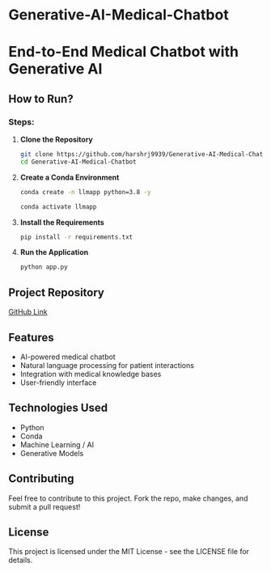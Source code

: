 # Generative-AI-Medical-Chatbot


# End-to-End Medical Chatbot with Generative AI

## How to Run?

### Steps:

1. **Clone the Repository**
   ```bash
   git clone https://github.com/harshrj9939/Generative-AI-Medical-Chatbot.git
   cd Generative-AI-Medical-Chatbot
   ```

2. **Create a Conda Environment**
   ```bash
   conda create -n llmapp python=3.8 -y
   ```
   ```bash
   conda activate llmapp
   ```

3. **Install the Requirements**
   ```bash
   pip install -r requirements.txt
   ```

4. **Run the Application**
   ```bash
   python app.py
   ```

## Project Repository
[GitHub Link](https://github.com/harshrj9939/Generative-AI-Medical-Chatbot.git)

## Features
- AI-powered medical chatbot
- Natural language processing for patient interactions
- Integration with medical knowledge bases
- User-friendly interface

## Technologies Used
- Python
- Conda
- Machine Learning / AI
- Generative Models

## Contributing
Feel free to contribute to this project. Fork the repo, make changes, and submit a pull request!

## License
This project is licensed under the MIT License - see the LICENSE file for details.


